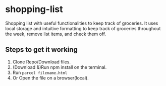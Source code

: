 # shopping-list
Shopping list with useful functionalities to keep track of groceries. It uses local storage and intuitive formatting to keep track of groceries throughout the week, remove list items, and check them off.

## Steps to get it working

1. Clone Repo/Download files.
2. (Download &)Run npm install on the terminal.
3. Run ```parcel filename.html```
4. Or Open the file on a browser(local).
